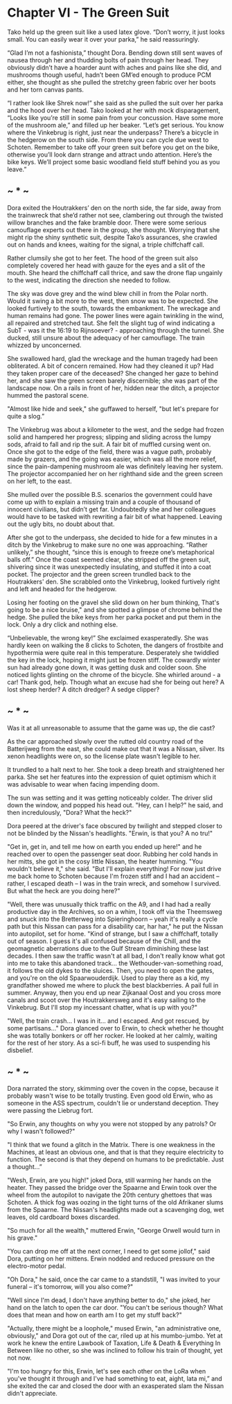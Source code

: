 # Chapter VI - The Green Suit

Tako held up the green suit like a used latex glove. “Don’t worry, it just looks small. You can easily wear it over your parka,” he said reassuringly. 

“Glad I’m not a fashionista,” thought Dora. Bending down still sent waves of nausea through her and thudding bolts of pain through her head. They obviously didn’t have a hoarder aunt with aches and pains like she did, and mushrooms though useful, hadn’t been GM’ed enough to produce PCM either, she thought as she pulled the stretchy green fabric over her boots and her torn canvas pants. 

“I rather look like Shrek now!” she said as she pulled the suit over her parka and the hood over her head. 
Tako looked at her with mock disparagement, “Looks like you’re still in some pain from your concussion. Have some more of the mushroom ale,” and filled up her beaker. “Let’s get serious. You know where the Vinkebrug is right, just near the underpass? There’s a bicycle in the hedgerow on the south side. From there you can cycle due west to Schoten. Remember to take off your green suit before you get on the bike, otherwise you’ll look darn strange and attract undo attention. Here’s the bike keys. We’ll project some basic woodland field stuff behind you as you leave.” 

##                                         ~ * ~

Dora exited the Houtrakkers’ den on the north side, the far side, away from the trainwreck that she’d rather not see, clambering out through the twisted willow branches and the fake bramble door. There were some serious camouflage experts out there in the group, she thought. Worrying that she might rip the shiny synthetic suit, despite Tako’s assurances, she crawled out on hands and knees, waiting for the signal, a triple chiffchaff call.

Rather clumsily she got to her feet. The hood of the green suit also completely covered her head with gauze for the eyes and a slit of the mouth. She heard the chiffchaff call thrice, and saw the drone flap ungainly to the west, indicating the direction she needed to follow. 

The sky was dove grey and the wind blew chill in from the Polar north. Would it swing a bit more to the west, then snow was to be expected. She looked furtively to the south, towards the embankment. The wreckage and human remains had gone. The power lines were again twinkling in the wind, all repaired and stretched taut. She felt the slight tug of wind indicating a SubT - was it the 16:19 to Rijnsoever? - approaching through the tunnel. She ducked, still unsure about the adequacy of her camouflage. The train whizzed by unconcerned. 

She swallowed hard, glad the wreckage and the human tragedy had been obliterated. A bit of concern remained. How had they cleaned it up? Had they taken proper care of the deceased? She changed her gaze to behind her, and she saw the green screen barely discernible; she was part of the landscape now. On a rails in front of her, hidden near the ditch, a projector hummed the pastoral scene. 

"Almost like hide and seek," she guffawed to herself, "but let's prepare for quite a slog.”

The Vinkebrug was about a kilometer to the west, and the sedge had frozen solid and hampered her progress; slipping and sliding across the lumpy sods, afraid to fall and rip the suit. A fair bit of muffled cursing went on. Once she got to the edge of the field, there was a vague path, probably made by grazers, and the going was easier, which was all the more relief, since the pain-dampening mushroom ale was definitely leaving her system. The projector accompanied her on her righthand side and the green screen on her left, to the east.

She mulled over the possible B.S. scenarios the government could have come up with to explain a missing train and a couple of thousand of innocent civilians, but didn’t get far. Undoubtedly she and her colleagues would have to be tasked with rewriting a fair bit of what happened. Leaving out the ugly bits, no doubt about that.

After she got to the underpass, she decided to hide for a few minutes in a ditch by the Vinkebrug to make sure no one was approaching. “Rather unlikely,” she thought, “since this is enough to freeze one’s metaphorical balls off.” Once the coast seemed clear, she stripped off the green suit, shivering since it was unexpectedly insulating, and stuffed it into a coat pocket. The projector and the green screen trundled back to the Houtrakkers' den. She scrabbled onto the Vinkebrug, looked furtively right and left and headed for the hedgerow. 

Losing her footing on the gravel she slid down on her bum thinking, That's going to be a nice bruise," and she spotted a glimpse of chrome behind the hedge. She pulled the bike keys from her parka pocket and put them in the lock. Only a dry click and nothing else.

“Unbelievable, the wrong key!” She exclaimed exasperatedly. She was hardly keen on walking the 8 clicks to Schoten, the dangers of frostbite and hypothermia were quite real in this temperature. Desperately she twiddled the key in the lock, hoping it might just be frozen stiff. The cowardly winter sun had already gone down, it was getting dusk and colder soon. 
She noticed lights glinting on the chrome of the bicycle. She whirled around - a car! Thank god, help. Though what an excuse had she for being out here? A lost sheep herder? A ditch dredger? A sedge clipper? 

##                                         ~ * ~

Was it at all unreasonable to assume that the game was up, the die cast?

As the car approached slowly over the rutted old country road of the Batterijweg from the east, she could make out that it was a Nissan, silver. Its xenon headlights were on, so the license plate wasn't legible to her.

It trundled to a halt next to her. She took a deep breath and straightened her parka. She set her features into the expression of quiet optimism which it was advisable to wear when facing impending doom.

The sun was setting and it was getting noticeably colder. The driver slid down the window, and popped his head out. "Hey, can I help?" he said, and then incredulously, "Dora? What the heck?"

Dora peered at the driver's face obscured by twilight and stepped closer to not be blinded by the Nissan's headlights. "Erwin, is that you? A no tru!"

"Get in, get in, and tell me how on earth you ended up here!" and he reached over to open the passenger seat door. Rubbing her cold hands in her mitts, she got in the cosy little Nissan, the heater humming. "You wouldn't believe it," she said. "But I'll explain everything! For now just drive me back home to Schoten because I'm frozen stiff and I had an accident – rather, I escaped death – I was in the train wreck, and somehow I survived. But what the heck are you doing here?"

"Well, there was unusually thick traffic on the A9, and I had had a really productive day in the Archives, so on a whim, I took off via the Theemsweg and snuck into the Bretterweg into Spieringhoorn – yeah it's really a cycle path but this Nissan can pass for a disability car, har har," he put the Nissan into autopilot, set for home. "Kind of strange, but I saw a chiffchaff, totally out of season. I guess it's all confused because of the Chill, and the geomagnetic aberrations due to the Gulf Stream diminishing these last decades. I then saw the traffic wasn't at all bad, I don't really know what got into me to take this abandoned track… the Wethouder-van-something road, it follows the old dykes to the sluices. Then, you need to open the gates, and you're on the old Spaarwouderdijk. Used to play there as a kid, my grandfather showed me where to pluck the best blackberries. A pail full in summer. Anyway, then you end up near Zijkanaal Oost and you cross more canals and scoot over the Houtrakkersweg and it's easy sailing to the Vinkebrug. But I'll stop my incessant chatter, what is up with you?"

"Well, the train crash… I was in it… and I escaped. And got rescued, by some partisans…" Dora glanced over to Erwin, to check whether he thought she was totally bonkers or off her rocker. He looked at her calmly, waiting for the rest of her story. As a sci-fi buff, he was used to suspending his disbelief.

##                                         ~ * ~

Dora narrated the story, skimming over the coven in the copse, because it probably wasn't wise to be totally trusting. Even good old Erwin, who as someone in the ASS spectrum, couldn't lie or understand deception. They were passing the Liebrug fort. 

"So Erwin, any thoughts on why you were not stopped by any patrols? Or why I wasn't followed?"

"I think that we found a glitch in the Matrix. There is one weakness in the Machines, at least an obvious one, and that is that they require electricity to function. The second is that they depend on humans to be predictable. Just a thought…”

"Wesh, Erwin, are you high!" joked Dora, still warming her hands on the heater. They passed the bridge over the Spaarne and Erwin took over the wheel from the autopilot to navigate the 20th century ghettoes that was Schoten. A thick fog was oozing in the tight turns of the old Afrikaner slums from the Spaarne. The Nissan's headlights made out a scavenging dog, wet leaves, old cardboard boxes discarded. 

"So much for all the wealth," muttered Erwin, "George Orwell would turn in his grave."

"You can drop me off at the next corner, I need to get some jollof," said Dora, putting on her mittens. Erwin nodded and reduced pressure on the electro-motor pedal.

"Oh Dora," he said, once the car came to a standstill, "I was invited to your funeral – it's tomorrow, will you also come?"

"Well since I'm dead, I don't have anything better to do," she joked, her hand on the latch to open the car door. "You can't be serious though? What does that mean and how on earth am I to get my stuff back?"

"Actually, there might be a loophole," mused Erwin, "an administrative one, obviously," and Dora got out of the car, riled up at his mumbo-jumbo. Yet at work he knew the entire Lawbook of Taxation, Life & Death & Everything In Between like no other, so she was inclined to follow his train of thought, yet not now. 

"I'm too hungry for this, Erwin, let's see each other on the LoRa when you've thought it through and I've had something to eat, aight, lata mi,” and she exited the car and closed the door with an exasperated slam the Nissan didn't appreciate.
